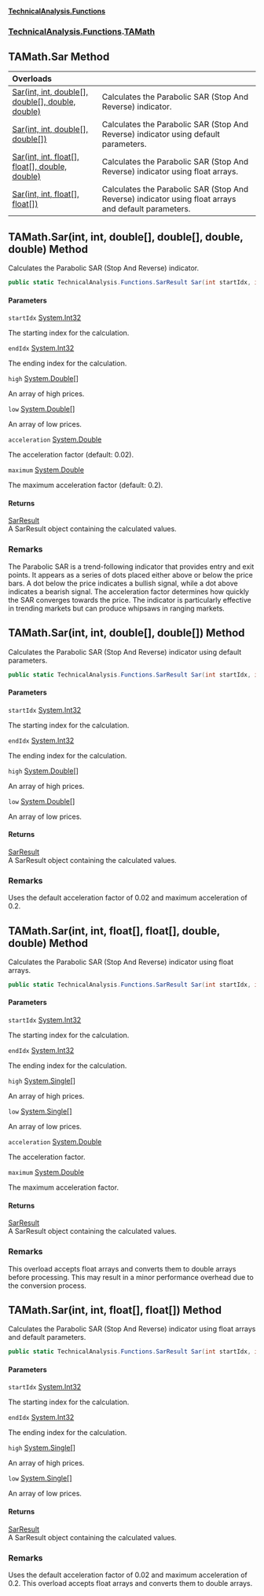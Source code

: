 #### [TechnicalAnalysis\.Functions](Atypical.TechnicalAnalysis.Functions.md 'Atypical\.TechnicalAnalysis\.Functions')
### [TechnicalAnalysis\.Functions](Atypical.TechnicalAnalysis.Functions.md#TechnicalAnalysis.Functions 'TechnicalAnalysis\.Functions').[TAMath](TAMath.md 'TechnicalAnalysis\.Functions\.TAMath')

## TAMath\.Sar Method

| Overloads | |
| :--- | :--- |
| [Sar\(int, int, double\[\], double\[\], double, double\)](TAMath.Sar.md#TechnicalAnalysis.Functions.TAMath.Sar(int,int,double[],double[],double,double) 'TechnicalAnalysis\.Functions\.TAMath\.Sar\(int, int, double\[\], double\[\], double, double\)') | Calculates the Parabolic SAR \(Stop And Reverse\) indicator\. |
| [Sar\(int, int, double\[\], double\[\]\)](TAMath.Sar.md#TechnicalAnalysis.Functions.TAMath.Sar(int,int,double[],double[]) 'TechnicalAnalysis\.Functions\.TAMath\.Sar\(int, int, double\[\], double\[\]\)') | Calculates the Parabolic SAR \(Stop And Reverse\) indicator using default parameters\. |
| [Sar\(int, int, float\[\], float\[\], double, double\)](TAMath.Sar.md#TechnicalAnalysis.Functions.TAMath.Sar(int,int,float[],float[],double,double) 'TechnicalAnalysis\.Functions\.TAMath\.Sar\(int, int, float\[\], float\[\], double, double\)') | Calculates the Parabolic SAR \(Stop And Reverse\) indicator using float arrays\. |
| [Sar\(int, int, float\[\], float\[\]\)](TAMath.Sar.md#TechnicalAnalysis.Functions.TAMath.Sar(int,int,float[],float[]) 'TechnicalAnalysis\.Functions\.TAMath\.Sar\(int, int, float\[\], float\[\]\)') | Calculates the Parabolic SAR \(Stop And Reverse\) indicator using float arrays and default parameters\. |

<a name='TechnicalAnalysis.Functions.TAMath.Sar(int,int,double[],double[],double,double)'></a>

## TAMath\.Sar\(int, int, double\[\], double\[\], double, double\) Method

Calculates the Parabolic SAR \(Stop And Reverse\) indicator\.

```csharp
public static TechnicalAnalysis.Functions.SarResult Sar(int startIdx, int endIdx, double[] high, double[] low, double acceleration, double maximum);
```
#### Parameters

<a name='TechnicalAnalysis.Functions.TAMath.Sar(int,int,double[],double[],double,double).startIdx'></a>

`startIdx` [System\.Int32](https://docs.microsoft.com/en-us/dotnet/api/System.Int32 'System\.Int32')

The starting index for the calculation\.

<a name='TechnicalAnalysis.Functions.TAMath.Sar(int,int,double[],double[],double,double).endIdx'></a>

`endIdx` [System\.Int32](https://docs.microsoft.com/en-us/dotnet/api/System.Int32 'System\.Int32')

The ending index for the calculation\.

<a name='TechnicalAnalysis.Functions.TAMath.Sar(int,int,double[],double[],double,double).high'></a>

`high` [System\.Double](https://docs.microsoft.com/en-us/dotnet/api/System.Double 'System\.Double')[\[\]](https://docs.microsoft.com/en-us/dotnet/api/System.Array 'System\.Array')

An array of high prices\.

<a name='TechnicalAnalysis.Functions.TAMath.Sar(int,int,double[],double[],double,double).low'></a>

`low` [System\.Double](https://docs.microsoft.com/en-us/dotnet/api/System.Double 'System\.Double')[\[\]](https://docs.microsoft.com/en-us/dotnet/api/System.Array 'System\.Array')

An array of low prices\.

<a name='TechnicalAnalysis.Functions.TAMath.Sar(int,int,double[],double[],double,double).acceleration'></a>

`acceleration` [System\.Double](https://docs.microsoft.com/en-us/dotnet/api/System.Double 'System\.Double')

The acceleration factor \(default: 0\.02\)\.

<a name='TechnicalAnalysis.Functions.TAMath.Sar(int,int,double[],double[],double,double).maximum'></a>

`maximum` [System\.Double](https://docs.microsoft.com/en-us/dotnet/api/System.Double 'System\.Double')

The maximum acceleration factor \(default: 0\.2\)\.

#### Returns
[SarResult](SarResult.md 'TechnicalAnalysis\.Functions\.SarResult')  
A SarResult object containing the calculated values\.

### Remarks
The Parabolic SAR is a trend\-following indicator that provides entry and exit points\.
It appears as a series of dots placed either above or below the price bars\.
A dot below the price indicates a bullish signal, while a dot above indicates a bearish signal\.
The acceleration factor determines how quickly the SAR converges towards the price\.
The indicator is particularly effective in trending markets but can produce whipsaws in ranging markets\.

<a name='TechnicalAnalysis.Functions.TAMath.Sar(int,int,double[],double[])'></a>

## TAMath\.Sar\(int, int, double\[\], double\[\]\) Method

Calculates the Parabolic SAR \(Stop And Reverse\) indicator using default parameters\.

```csharp
public static TechnicalAnalysis.Functions.SarResult Sar(int startIdx, int endIdx, double[] high, double[] low);
```
#### Parameters

<a name='TechnicalAnalysis.Functions.TAMath.Sar(int,int,double[],double[]).startIdx'></a>

`startIdx` [System\.Int32](https://docs.microsoft.com/en-us/dotnet/api/System.Int32 'System\.Int32')

The starting index for the calculation\.

<a name='TechnicalAnalysis.Functions.TAMath.Sar(int,int,double[],double[]).endIdx'></a>

`endIdx` [System\.Int32](https://docs.microsoft.com/en-us/dotnet/api/System.Int32 'System\.Int32')

The ending index for the calculation\.

<a name='TechnicalAnalysis.Functions.TAMath.Sar(int,int,double[],double[]).high'></a>

`high` [System\.Double](https://docs.microsoft.com/en-us/dotnet/api/System.Double 'System\.Double')[\[\]](https://docs.microsoft.com/en-us/dotnet/api/System.Array 'System\.Array')

An array of high prices\.

<a name='TechnicalAnalysis.Functions.TAMath.Sar(int,int,double[],double[]).low'></a>

`low` [System\.Double](https://docs.microsoft.com/en-us/dotnet/api/System.Double 'System\.Double')[\[\]](https://docs.microsoft.com/en-us/dotnet/api/System.Array 'System\.Array')

An array of low prices\.

#### Returns
[SarResult](SarResult.md 'TechnicalAnalysis\.Functions\.SarResult')  
A SarResult object containing the calculated values\.

### Remarks
Uses the default acceleration factor of 0\.02 and maximum acceleration of 0\.2\.

<a name='TechnicalAnalysis.Functions.TAMath.Sar(int,int,float[],float[],double,double)'></a>

## TAMath\.Sar\(int, int, float\[\], float\[\], double, double\) Method

Calculates the Parabolic SAR \(Stop And Reverse\) indicator using float arrays\.

```csharp
public static TechnicalAnalysis.Functions.SarResult Sar(int startIdx, int endIdx, float[] high, float[] low, double acceleration, double maximum);
```
#### Parameters

<a name='TechnicalAnalysis.Functions.TAMath.Sar(int,int,float[],float[],double,double).startIdx'></a>

`startIdx` [System\.Int32](https://docs.microsoft.com/en-us/dotnet/api/System.Int32 'System\.Int32')

The starting index for the calculation\.

<a name='TechnicalAnalysis.Functions.TAMath.Sar(int,int,float[],float[],double,double).endIdx'></a>

`endIdx` [System\.Int32](https://docs.microsoft.com/en-us/dotnet/api/System.Int32 'System\.Int32')

The ending index for the calculation\.

<a name='TechnicalAnalysis.Functions.TAMath.Sar(int,int,float[],float[],double,double).high'></a>

`high` [System\.Single](https://docs.microsoft.com/en-us/dotnet/api/System.Single 'System\.Single')[\[\]](https://docs.microsoft.com/en-us/dotnet/api/System.Array 'System\.Array')

An array of high prices\.

<a name='TechnicalAnalysis.Functions.TAMath.Sar(int,int,float[],float[],double,double).low'></a>

`low` [System\.Single](https://docs.microsoft.com/en-us/dotnet/api/System.Single 'System\.Single')[\[\]](https://docs.microsoft.com/en-us/dotnet/api/System.Array 'System\.Array')

An array of low prices\.

<a name='TechnicalAnalysis.Functions.TAMath.Sar(int,int,float[],float[],double,double).acceleration'></a>

`acceleration` [System\.Double](https://docs.microsoft.com/en-us/dotnet/api/System.Double 'System\.Double')

The acceleration factor\.

<a name='TechnicalAnalysis.Functions.TAMath.Sar(int,int,float[],float[],double,double).maximum'></a>

`maximum` [System\.Double](https://docs.microsoft.com/en-us/dotnet/api/System.Double 'System\.Double')

The maximum acceleration factor\.

#### Returns
[SarResult](SarResult.md 'TechnicalAnalysis\.Functions\.SarResult')  
A SarResult object containing the calculated values\.

### Remarks
This overload accepts float arrays and converts them to double arrays before processing\.
This may result in a minor performance overhead due to the conversion process\.

<a name='TechnicalAnalysis.Functions.TAMath.Sar(int,int,float[],float[])'></a>

## TAMath\.Sar\(int, int, float\[\], float\[\]\) Method

Calculates the Parabolic SAR \(Stop And Reverse\) indicator using float arrays and default parameters\.

```csharp
public static TechnicalAnalysis.Functions.SarResult Sar(int startIdx, int endIdx, float[] high, float[] low);
```
#### Parameters

<a name='TechnicalAnalysis.Functions.TAMath.Sar(int,int,float[],float[]).startIdx'></a>

`startIdx` [System\.Int32](https://docs.microsoft.com/en-us/dotnet/api/System.Int32 'System\.Int32')

The starting index for the calculation\.

<a name='TechnicalAnalysis.Functions.TAMath.Sar(int,int,float[],float[]).endIdx'></a>

`endIdx` [System\.Int32](https://docs.microsoft.com/en-us/dotnet/api/System.Int32 'System\.Int32')

The ending index for the calculation\.

<a name='TechnicalAnalysis.Functions.TAMath.Sar(int,int,float[],float[]).high'></a>

`high` [System\.Single](https://docs.microsoft.com/en-us/dotnet/api/System.Single 'System\.Single')[\[\]](https://docs.microsoft.com/en-us/dotnet/api/System.Array 'System\.Array')

An array of high prices\.

<a name='TechnicalAnalysis.Functions.TAMath.Sar(int,int,float[],float[]).low'></a>

`low` [System\.Single](https://docs.microsoft.com/en-us/dotnet/api/System.Single 'System\.Single')[\[\]](https://docs.microsoft.com/en-us/dotnet/api/System.Array 'System\.Array')

An array of low prices\.

#### Returns
[SarResult](SarResult.md 'TechnicalAnalysis\.Functions\.SarResult')  
A SarResult object containing the calculated values\.

### Remarks
Uses the default acceleration factor of 0\.02 and maximum acceleration of 0\.2\.
This overload accepts float arrays and converts them to double arrays\.